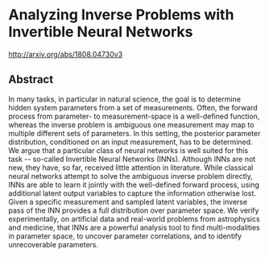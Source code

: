 # Analyzing Inverse Problems with Invertible Neural Networks
http://arxiv.org/abs/1808.04730v3
## Abstract
In many tasks, in particular in natural science, the goal is to determine hidden system parameters from a set of measurements. Often, the forward process from parameter- to measurement-space is a well-defined function, whereas the inverse problem is ambiguous one measurement may map to multiple different sets of parameters. In this setting, the posterior parameter distribution, conditioned on an input measurement, has to be determined. We argue that a particular class of neural networks is well suited for this task -- so-called Invertible Neural Networks (INNs). Although INNs are not new, they have, so far, received little attention in literature. While classical neural networks attempt to solve the ambiguous inverse problem directly, INNs are able to learn it jointly with the well-defined forward process, using additional latent output variables to capture the information otherwise lost. Given a specific measurement and sampled latent variables, the inverse pass of the INN provides a full distribution over parameter space. We verify experimentally, on artificial data and real-world problems from astrophysics and medicine, that INNs are a powerful analysis tool to find multi-modalities in parameter space, to uncover parameter correlations, and to identify unrecoverable parameters.